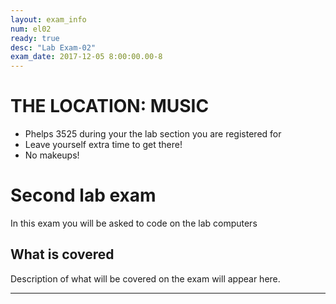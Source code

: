 ```yaml
---
layout: exam_info
num: el02
ready: true
desc: "Lab Exam-02"
exam_date: 2017-12-05 8:00:00.00-8
---
```



# THE LOCATION: MUSIC

* Phelps 3525 during your the lab section you are registered for  
* Leave yourself extra time to get there!
* No makeups!

# Second lab exam

In this exam you will be asked to code on the lab computers

## What is covered

Description of what will be covered on the exam will appear here.


---

<div style="display:none;">  http://ucsb-cs8-f17.github.io/exam/e02 </div>
